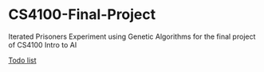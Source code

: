 # CS4100-Final-Project
Iterated Prisoners Experiment using Genetic Algorithms for the final project of CS4100 Intro to AI

[Todo list](https://docs.google.com/document/d/1CYB2htf3GOik6Eo663BqkRUEzGeiXzSKlIaQwc-wroE/edit?usp=sharing)
